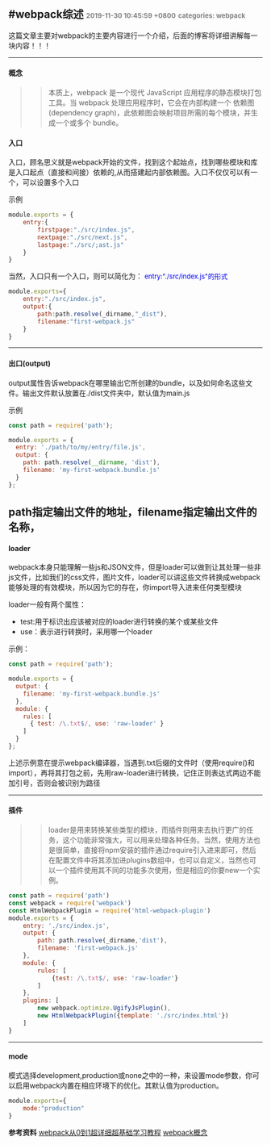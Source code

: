 #webpack综述
<font color=gray size=2>2019-11-30 10:45:59 +0800</font>
<font color=gray size=2>categories: webpack</font>
---

这篇文章主要对webpack的主要内容进行一个介绍，后面的博客将详细讲解每一块内容！！！

---

#### 概念
>>本质上，webpack 是一个现代 JavaScript 应用程序的静态模块打包工具。当 webpack 处理应用程序时，它会在内部构建一个 依赖图(dependency graph)，此依赖图会映射项目所需的每个模块，并生成一个或多个 bundle。

#### 入口
入口，顾名思义就是webpack开始的文件，找到这个起始点，找到哪些模块和库是入口起点（直接和间接）依赖的,从而搭建起内部依赖图。入口不仅仅可以有一个，可以设置多个入口

示例
```javascript
module.exports = {
    entry:{
        firstpage:"./src/index.js",
        nextpage:"./src/next.js",
        lastpage:"./src/;ast.js"
    }
}
```

当然，入口只有一个入口，则可以简化为： <font color=blue size=2> entry:"./src/index.js"的形式</font>
```javascript
module.exports={
    entry:"./src/index.js",
    output:{
        path:path.resolve(_dirname,"_dist"),
        filename:"first-webpack.js"
    }
}
```
---
#### 出口(output)
output属性告诉webpack在哪里输出它所创建的bundle，以及如何命名这些文件。输出文件默认放置在./dist文件夹中，默认值为main.js

示例
```javascript
const path = require('path');

module.exports = {
  entry: './path/to/my/entry/file.js',
  output: {
    path: path.resolve(__dirname, 'dist'),
    filename: 'my-first-webpack.bundle.js'
  }
};
```
path指定输出文件的地址，filename指定输出文件的名称，
---
#### loader

webpack本身只能理解一些js和JSON文件，但是loader可以做到让其处理一些非js文件，比如我们的css文件，图片文件，loader可以讲这些文件转换成webpack能够处理的有效模块，所以因为它的存在，你import导入进来任何类型模块

loader一般有两个属性：
+ test:用于标识出应该被对应的loader进行转换的某个或某些文件
+ use：表示进行转换时，采用哪一个loader

示例：
```javascript
const path = require('path');

module.exports = {
  output: {
    filename: 'my-first-webpack.bundle.js'
  },
  module: {
    rules: [
      { test: /\.txt$/, use: 'raw-loader' }
    ]
  }
};
```
上述示例意在提示webpack编译器，当遇到.txt后缀的文件时（使用require()和import），再将其打包之前，先用raw-loader进行转换，记住正则表达式两边不能加引号，否则会被识别为路径


---
#### 插件
>>loader是用来转换某些类型的模块，而插件则用来去执行更广的任务，这个功能非常强大，可以用来处理各种任务。当然，使用方法也是很简单，直接将npm安装的插件通过require引入进来即可，然后在配置文件中将其添加进plugins数组中，也可以自定义，当然也可以一个插件使用其不同的功能多次使用，但是相应的你要new一个实例。


```javascript
const path = require('path')
const webpack = require('webpack')
const HtmlWebpackPlugin = require('html-webpack-plugin')
module.exports = {
    entry: './src/index.js',
    output: {
        path: path.resolve(_dirname,'dist'),
        filename: 'first-webpack.js'
    },
    module: {
        rules: [
            {test: /\.txt$/, use: 'raw-loader'}
        ]
    },
    plugins: [
        new webpack.optimize.UgifyJsPlugin(),
        new HtmlWebpackPlugin({template: './src/index.html'})
    ]
}
```
---
#### mode
模式选择development,production或none之中的一种，来设置mode参数，你可以启用webpack内置在相应环境下的优化。其默认值为production。
```javascript
module.exports={
    mode:"production"
}
```

**参考资料**
[webpack从0到1超详细超基础学习教程](https://juejin.im/post/5b0a8ffa6fb9a07aad17fbae)
[webpack概念](https://webpack.docschina.org/concepts/)
